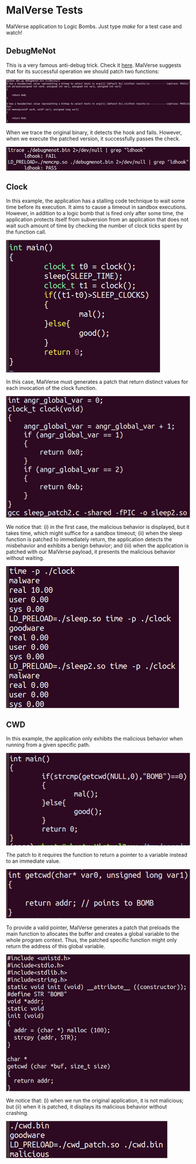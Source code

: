 # MalVerse Tests

MalVerse application to Logic Bombs. Just type *make* for a test case and watch!

## DebugMeNot

This is a very famous anti-debug trick. Check it [here](https://github.com/kirschju/debugmenot). MalVerse suggests that for its successful operation we should patch two functions:

![DebugMeNot Logic Bomb](FIGS/debugmenot1.png)

When we trace the original binary, it detects the hook and fails. However, when we execute the patched version, it successfully passes the check.

![DebugMeNot Logic Bomb](FIGS/debugmenot2.png)


## Clock

In this example, the application has a stalling code technique to wait some time before its execution. It aims to cause a timeout in sandbox executions. However, in addition to a logic bomb that is fired only after some time, the application protects itself from subversion from an application that does not wait such amount of time by checking the number of clock ticks spent by the function call.

![Clock Logic Bomb](FIGS/clock1.png)

In this case, MalVerse must generates a patch that return distinct values for each invocation of the clock function.

![Clock Logic Bomb](FIGS/clock2.png)

We notice that: (i) in the first case, the malicious behavior is displayed, but it takes time, which might suffice for a sandbox timeout; (ii) when the sleep function is patched to immediately return, the application detects the misbehavior and exhibits a benign behavior; and (iii) when the application is patched with our MalVerse payload, it presents the malicious behavior without waiting.

![Clock Logic Bomb](FIGS/clock3.png)

## CWD

In this example, the application only exhibits the malicious behavior when running from a given specific path.

![CWD Logic Bomb](FIGS/cwd1.png)

The patch to it requires the function to return a pointer to a variable instead to an immediate value.

![CWD Logic Bomb](FIGS/cwd2.png)

To provide a valid pointer, MalVerse generates a patch that preloads the main function to allocates the buffer and creates a global variable to the whole program context. Thus, the patched specific function might only return the address of this global  variable.

![CWD Logic Bomb](FIGS/cwd3.png)

We notice that: (i) when we run the original application, it is not malicious; but (ii) when it is patched, it displays its malicious behavior without crashing.

![CWD Logic Bomb](FIGS/cwd4.png)
